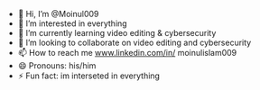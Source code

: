 - 👋 Hi, I’m @Moinul009
- 👀 I’m interested in everything 
- 🌱 I’m currently learning video editing & cybersecurity
- 💞️ I’m looking to collaborate on video editing and cybersecurity
- 📫 How to reach me www.linkedin.com/in/
moinulislam009
- 😄 Pronouns: his/him
- ⚡ Fun fact: im interseted in everything

<!---
Moinul009/Moinul009 is a ✨ special ✨ repository because its `README.md` (this file) appears on your GitHub profile.
You can click the Preview link to take a look at your changes.
--->
